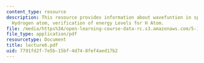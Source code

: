 ```yaml
---
content_type: resource
description: This resource provides information about wavefuntion in spherical coordinates,
  Hydrogen atom, verification of energy Levels for H Atom.
file: /media/https%3A/open-learning-course-data-rc.s3.amazonaws.com/5-112-principles-of-chemical-science-fall-2005/7791fd2f7e5b15bf4d748fef4aed17b2_lecture6.pdf
file_type: application/pdf
resourcetype: Document
title: lecture6.pdf
uid: 7791fd2f-7e5b-15bf-4d74-8fef4aed17b2
---
```

